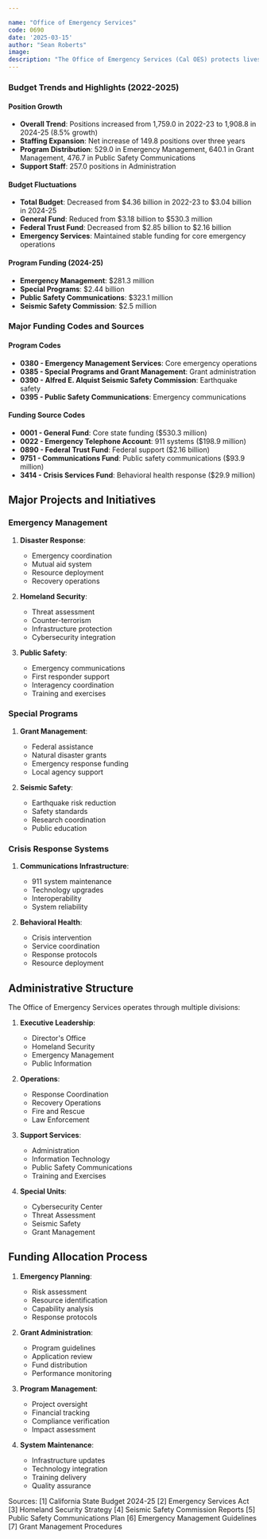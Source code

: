 ```yaml
---

name: "Office of Emergency Services"
code: 0690
date: '2025-03-15'
author: "Sean Roberts"
image: 
description: "The Office of Emergency Services (Cal OES) protects lives and property, builds emergency response capabilities, and supports communities for a resilient California through effective collaboration in emergency management."
---
```


### Budget Trends and Highlights (2022-2025)

#### Position Growth
- **Overall Trend**: Positions increased from 1,759.0 in 2022-23 to 1,908.8 in 2024-25 (8.5% growth)
- **Staffing Expansion**: Net increase of 149.8 positions over three years
- **Program Distribution**: 529.0 in Emergency Management, 640.1 in Grant Management, 476.7 in Public Safety Communications
- **Support Staff**: 257.0 positions in Administration

#### Budget Fluctuations
- **Total Budget**: Decreased from $4.36 billion in 2022-23 to $3.04 billion in 2024-25
- **General Fund**: Reduced from $3.18 billion to $530.3 million
- **Federal Trust Fund**: Decreased from $2.85 billion to $2.16 billion
- **Emergency Services**: Maintained stable funding for core emergency operations

#### Program Funding (2024-25)
- **Emergency Management**: $281.3 million
- **Special Programs**: $2.44 billion
- **Public Safety Communications**: $323.1 million
- **Seismic Safety Commission**: $2.5 million

### Major Funding Codes and Sources

#### Program Codes
- **0380 - Emergency Management Services**: Core emergency operations
- **0385 - Special Programs and Grant Management**: Grant administration
- **0390 - Alfred E. Alquist Seismic Safety Commission**: Earthquake safety
- **0395 - Public Safety Communications**: Emergency communications

#### Funding Source Codes
- **0001 - General Fund**: Core state funding ($530.3 million)
- **0022 - Emergency Telephone Account**: 911 systems ($198.9 million)
- **0890 - Federal Trust Fund**: Federal support ($2.16 billion)
- **9751 - Communications Fund**: Public safety communications ($93.9 million)
- **3414 - Crisis Services Fund**: Behavioral health response ($29.9 million)

## Major Projects and Initiatives

### Emergency Management

1. **Disaster Response**:
   - Emergency coordination
   - Mutual aid system
   - Resource deployment
   - Recovery operations

2. **Homeland Security**:
   - Threat assessment
   - Counter-terrorism
   - Infrastructure protection
   - Cybersecurity integration

3. **Public Safety**:
   - Emergency communications
   - First responder support
   - Interagency coordination
   - Training and exercises

### Special Programs

1. **Grant Management**:
   - Federal assistance
   - Natural disaster grants
   - Emergency response funding
   - Local agency support

2. **Seismic Safety**:
   - Earthquake risk reduction
   - Safety standards
   - Research coordination
   - Public education

### Crisis Response Systems

1. **Communications Infrastructure**:
   - 911 system maintenance
   - Technology upgrades
   - Interoperability
   - System reliability

2. **Behavioral Health**:
   - Crisis intervention
   - Service coordination
   - Response protocols
   - Resource deployment

## Administrative Structure

The Office of Emergency Services operates through multiple divisions:

1. **Executive Leadership**:
   - Director's Office
   - Homeland Security
   - Emergency Management
   - Public Information

2. **Operations**:
   - Response Coordination
   - Recovery Operations
   - Fire and Rescue
   - Law Enforcement

3. **Support Services**:
   - Administration
   - Information Technology
   - Public Safety Communications
   - Training and Exercises

4. **Special Units**:
   - Cybersecurity Center
   - Threat Assessment
   - Seismic Safety
   - Grant Management

## Funding Allocation Process

1. **Emergency Planning**:
   - Risk assessment
   - Resource identification
   - Capability analysis
   - Response protocols

2. **Grant Administration**:
   - Program guidelines
   - Application review
   - Fund distribution
   - Performance monitoring

3. **Program Management**:
   - Project oversight
   - Financial tracking
   - Compliance verification
   - Impact assessment

4. **System Maintenance**:
   - Infrastructure updates
   - Technology integration
   - Training delivery
   - Quality assurance

Sources:
[1] California State Budget 2024-25
[2] Emergency Services Act
[3] Homeland Security Strategy
[4] Seismic Safety Commission Reports
[5] Public Safety Communications Plan
[6] Emergency Management Guidelines
[7] Grant Management Procedures 